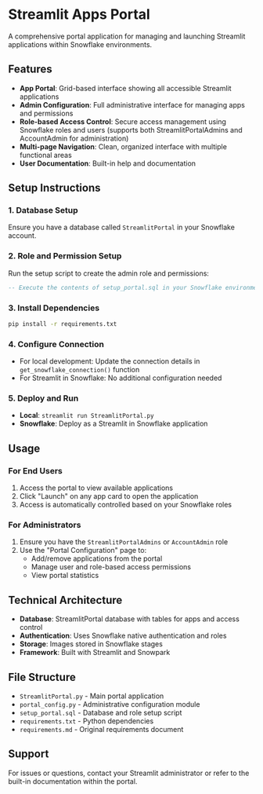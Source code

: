 # Streamlit Apps Portal

A comprehensive portal application for managing and launching Streamlit applications within Snowflake environments.

## Features

- **App Portal**: Grid-based interface showing all accessible Streamlit applications
- **Admin Configuration**: Full administrative interface for managing apps and permissions
- **Role-based Access Control**: Secure access management using Snowflake roles and users (supports both StreamlitPortalAdmins and AccountAdmin for administration)
- **Multi-page Navigation**: Clean, organized interface with multiple functional areas
- **User Documentation**: Built-in help and documentation

## Setup Instructions

### 1. Database Setup
Ensure you have a database called `StreamlitPortal` in your Snowflake account.

### 2. Role and Permission Setup
Run the setup script to create the admin role and permissions:
```sql
-- Execute the contents of setup_portal.sql in your Snowflake environment
```

### 3. Install Dependencies
```bash
pip install -r requirements.txt
```

### 4. Configure Connection
- For local development: Update the connection details in `get_snowflake_connection()` function
- For Streamlit in Snowflake: No additional configuration needed

### 5. Deploy and Run
- **Local**: `streamlit run StreamlitPortal.py`
- **Snowflake**: Deploy as a Streamlit in Snowflake application

## Usage

### For End Users
1. Access the portal to view available applications
2. Click "Launch" on any app card to open the application
3. Access is automatically controlled based on your Snowflake roles

### For Administrators
1. Ensure you have the `StreamlitPortalAdmins` or `AccountAdmin` role
2. Use the "Portal Configuration" page to:
   - Add/remove applications from the portal
   - Manage user and role-based access permissions
   - View portal statistics

## Technical Architecture

- **Database**: StreamlitPortal database with tables for apps and access control
- **Authentication**: Uses Snowflake native authentication and roles
- **Storage**: Images stored in Snowflake stages
- **Framework**: Built with Streamlit and Snowpark

## File Structure

- `StreamlitPortal.py` - Main portal application
- `portal_config.py` - Administrative configuration module
- `setup_portal.sql` - Database and role setup script
- `requirements.txt` - Python dependencies
- `requirements.md` - Original requirements document

## Support

For issues or questions, contact your Streamlit administrator or refer to the built-in documentation within the portal.